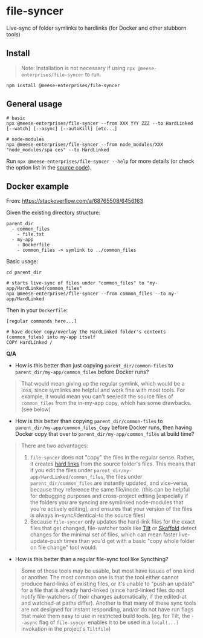 # file-syncer

Live-sync of folder symlinks to hardlinks (for Docker and other stubborn tools)

## Install

> Note: Installation is not necessary if using `npx @meese-enterprises/file-syncer` to run.

```shell
npm install @meese-enterprises/file-syncer
```

## General usage

```shell
# basic
npx @meese-enterprises/file-syncer --from XXX YYY ZZZ --to HardLinked [--watch] [--async] [--autoKill] [etc...]

# node-modules
npx @meese-enterprises/file-syncer --from node_modules/XXX "node_modules/spa ces" --to HardLinked
```

Run `npx @meese-enterprises/file-syncer --help` for more details (or check the option list in the [source code](https://github.com/meese-enterprises/file-syncer/blob/master/src/index.js)).

## Docker example

From: https://stackoverflow.com/a/68765508/6456163

Given the existing directory structure:

```shell
parent_dir
  - common_files
    - file.txt
  - my-app
    - Dockerfile
    - common_files -> symlink to ../common_files
```

Basic usage:

```shell
cd parent_dir

# starts live-sync of files under "common_files" to "my-app/HardLinked/common_files"
npx @meese-enterprises/file-syncer --from common_files --to my-app/HardLinked
```

Then in your `Dockerfile`:

```shell
[regular commands here...]

# have docker copy/overlay the HardLinked folder's contents (common_files) into my-app itself
COPY HardLinked /
```

**Q/A**

* How is this better than just copying `parent_dir/common-files` to `parent_dir/my-app/common_files` before Docker runs?
> That would mean giving up the regular symlink, which would be a loss, since symlinks are helpful and work fine with most tools. For example, it would mean you can't see/edit the source files of `common_files` from the in-my-app copy, which has some drawbacks. (see below)

* How is this better than copying `parent_dir/common-files` to `parent_dir/my-app/common_files_Copy` before Docker runs, then having Docker copy that over to `parent_dir/my-app/common_files` at build time?
> There are two advantages:
> 1) `file-syncer` does not "copy" the files in the regular sense. Rather, it creates [hard links](https://www.geeksforgeeks.org/soft-hard-links-unixlinux) from the source folder's files. This means that if you edit the files under `parent_dir/my-app/HardLinked/common_files`, the files under `parent_dir/common_files` are instantly updated, and vice-versa, because they reference the same file/inode. (this can be helpful for debugging purposes and cross-project editing [especially if the folders you are syncing are symlinked node-modules that you're actively editing], and ensures that your version of the files is always in-sync/identical-to the source files)
> 2) Because `file-syncer` only updates the hard-link files for the exact files that get changed, file-watcher tools like [Tilt](https://github.com/tilt-dev/tilt) or [Skaffold](https://github.com/GoogleContainerTools/skaffold) detect changes for the minimal set of files, which can mean faster live-update-push times than you'd get with a basic "copy whole folder on file change" tool would.

* How is this better than a regular file-sync tool like Syncthing?
> Some of those tools may be usable, but most have issues of one kind or another. The most common one is that the tool either cannot produce hard-links of existing files, or it's unable to "push an update" for a file that is already hard-linked (since hard-linked files do not notify file-watchers of their changes automatically, if the edited-at and watched-at paths differ). Another is that many of these sync tools are not designed for instant responding, and/or do not have run flags that make them easy to use in restricted build tools. (eg. for Tilt, the `--async` flag of `file-syncer` enables it to be used in a `local(...)` invokation in the project's `Tiltfile`)
